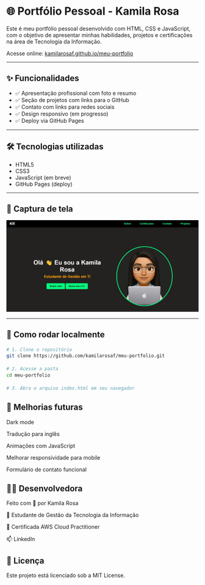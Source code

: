 # 🌐 Portfólio Pessoal - Kamila Rosa

Este é meu portfólio pessoal desenvolvido com HTML, CSS e JavaScript, com o objetivo de apresentar minhas habilidades, projetos e certificações na área de Tecnologia da Informação.

Acesse online: [kamilarosaf.github.io/meu-portfolio](https://kamilarosaf.github.io/meu-portfolio)

---

## ✨ Funcionalidades

- ✅ Apresentação profissional com foto e resumo
- ✅ Seção de projetos com links para o GitHub
- ✅ Contato com links para redes sociais
- ✅ Design responsivo (em progresso)
- ✅ Deploy via GitHub Pages

---

## 🛠 Tecnologias utilizadas

- HTML5
- CSS3
- JavaScript (em breve)
- GitHub Pages (deploy)

---

## 📸 Captura de tela


![screenshot](images/meu-portifolio.JPG)

---

## 🚀 Como rodar localmente

```bash
# 1. Clone o repositório
git clone https://github.com/kamilarosaf/meu-portfolio.git

# 2. Acesse a pasta
cd meu-portfolio

# 3. Abra o arquivo index.html em seu navegador 
```


## 📌 Melhorias futuras
 Dark mode

 Tradução para inglês

 Animações com JavaScript

 Melhorar responsividade para mobile

 Formulário de contato funcional

##  👩‍💻 Desenvolvedora
Feito com 💚 por Kamila Rosa

💼 Estudante de Gestão da Tecnologia da Informação

📜 Certificada AWS Cloud Practitioner

📫 LinkedIn

## 📄 Licença
Este projeto está licenciado sob a MIT License.
